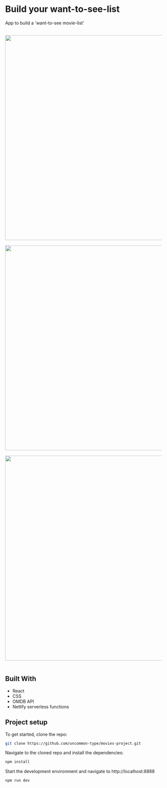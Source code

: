 # Build your want-to-see-list

App to build a 'want-to-see movie-list'
<br/>
<br/>

<img src="https://github.com/uncommon-type/movies-project/assets/74302233/d418d89b-a6ed-4e51-ae9e-0affb8ace703" width="660">
<br/>
<br/>
<img src="https://github.com/uncommon-type/movies-project/assets/74302233/ade8d5a7-b9ed-48a2-be2e-477dbde90aeb" width="660">
<br/>
<br/>
<img src="https://github.com/uncommon-type/movies-project/assets/74302233/0e8c8a52-16c2-48b6-9627-bf52cd7241d2" width="660">
<br/>
<br/>

## Built With 

-  React
-  CSS
-  OMDB API
-  Netlify serverless functions

## Project setup

To get started, clone the repo:

```bash
git clone https://github.com/uncommon-type/movies-project.git

```

Navigate to the cloned repo and install the dependencies:

```bash
npm install
```

Start the development environment and navigate to http://localhost:8888

```bash
npm run dev
```
